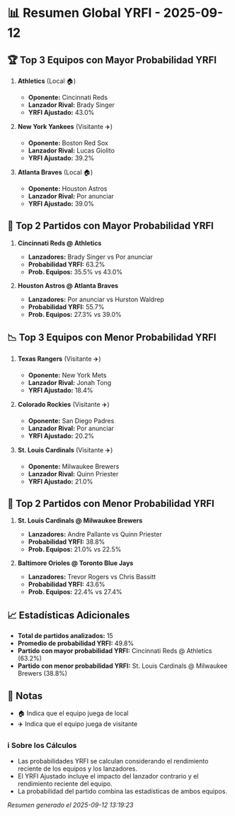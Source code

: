 # 📊 Resumen Global YRFI - 2025-09-12

## 🏆 Top 3 Equipos con Mayor Probabilidad YRFI

1. **Athletics** (Local 🏠)
   - **Oponente:** Cincinnati Reds
   - **Lanzador Rival:** Brady Singer
   - **YRFI Ajustado:** 43.0%

2. **New York Yankees** (Visitante ✈️)
   - **Oponente:** Boston Red Sox
   - **Lanzador Rival:** Lucas Giolito
   - **YRFI Ajustado:** 39.2%

3. **Atlanta Braves** (Local 🏠)
   - **Oponente:** Houston Astros
   - **Lanzador Rival:** Por anunciar
   - **YRFI Ajustado:** 39.0%

## 🎯 Top 2 Partidos con Mayor Probabilidad YRFI

1. **Cincinnati Reds @ Athletics**
   - **Lanzadores:** Brady Singer vs Por anunciar
   - **Probabilidad YRFI:** 63.2%
   - **Prob. Equipos:** 35.5% vs 43.0%

2. **Houston Astros @ Atlanta Braves**
   - **Lanzadores:** Por anunciar vs Hurston Waldrep
   - **Probabilidad YRFI:** 55.7%
   - **Prob. Equipos:** 27.3% vs 39.0%

## 📉 Top 3 Equipos con Menor Probabilidad YRFI

1. **Texas Rangers** (Visitante ✈️)
   - **Oponente:** New York Mets
   - **Lanzador Rival:** Jonah Tong
   - **YRFI Ajustado:** 18.4%

2. **Colorado Rockies** (Visitante ✈️)
   - **Oponente:** San Diego Padres
   - **Lanzador Rival:** Por anunciar
   - **YRFI Ajustado:** 20.2%

3. **St. Louis Cardinals** (Visitante ✈️)
   - **Oponente:** Milwaukee Brewers
   - **Lanzador Rival:** Quinn Priester
   - **YRFI Ajustado:** 21.0%

## 🛑 Top 2 Partidos con Menor Probabilidad YRFI

1. **St. Louis Cardinals @ Milwaukee Brewers**
   - **Lanzadores:** Andre Pallante vs Quinn Priester
   - **Probabilidad YRFI:** 38.8%
   - **Prob. Equipos:** 21.0% vs 22.5%

2. **Baltimore Orioles @ Toronto Blue Jays**
   - **Lanzadores:** Trevor Rogers vs Chris Bassitt
   - **Probabilidad YRFI:** 43.6%
   - **Prob. Equipos:** 22.4% vs 27.4%

## 📈 Estadísticas Adicionales

- **Total de partidos analizados:** 15
- **Promedio de probabilidad YRFI:** 49.8%
- **Partido con mayor probabilidad YRFI:** Cincinnati Reds @ Athletics (63.2%)
- **Partido con menor probabilidad YRFI:** St. Louis Cardinals @ Milwaukee Brewers (38.8%)

## 📝 Notas

- 🏠 Indica que el equipo juega de local
- ✈️ Indica que el equipo juega de visitante

### ℹ️ Sobre los Cálculos
- Las probabilidades YRFI se calculan considerando el rendimiento reciente de los equipos y los lanzadores.
- El YRFI Ajustado incluye el impacto del lanzador contrario y el rendimiento reciente del equipo.
- La probabilidad del partido combina las estadísticas de ambos equipos.

*Resumen generado el 2025-09-12 13:19:23*